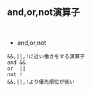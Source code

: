 ## and,or,not演算子  
<br>

- and,or,not  
```
&&,||,!に近い働きをする演算子
and &&
or  ||
not !
&&,||,!より優先順位が低い
```